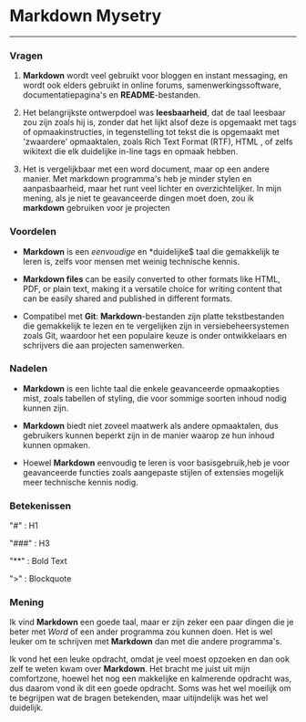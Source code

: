 # Markdown Mysetry

---

### Vragen

1. **Markdown** wordt veel gebruikt voor bloggen en instant messaging, en wordt  ook elders gebruikt in online forums, samenwerkingssoftware, documentatiepagina's en **README**-bestanden.

2. Het belangrijkste ontwerpdoel was **leesbaarheid**, dat de taal leesbaar zou zijn zoals hij is, zonder dat het lijkt alsof deze is opgemaakt met tags of opmaakinstructies, in tegenstelling tot tekst die is opgemaakt met 'zwaardere' opmaaktalen, zoals Rich Text Format (RTF), HTML , of zelfs wikitext die elk duidelijke in-line tags en opmaak hebben.

4. Het is vergelijkbaar met een word document, maar op een andere manier. Met markdown programma's heb je minder stylen en aanpasbaarheid, maar het runt veel lichter en overzichtelijker. In mijn mening, als je niet te geavanceerde dingen moet doen, zou ik **markdown** gebruiken voor je projecten
    

### Voordelen
 
 - **Markdown** is een *eenvoudige* en *duidelijke$ taal die gemakkelijk te leren is, zelfs voor mensen met weinig technische kennis.

- **Markdown files** can be easily converted to other formats like HTML, PDF, or plain text, making it a versatile choice for writing content that can be easily shared and published in different formats.

- Compatibel met **Git**: **Markdown**-bestanden zijn platte tekstbestanden die gemakkelijk te lezen en te vergelijken zijn in versiebeheersystemen zoals Git, waardoor het een populaire keuze is onder ontwikkelaars en schrijvers die aan projecten samenwerken.

### Nadelen

- **Markdown** is een lichte taal die enkele geavanceerde opmaakopties mist, zoals tabellen of styling, die voor sommige soorten inhoud nodig kunnen zijn.

- **Markdown** biedt niet zoveel maatwerk als andere opmaaktalen, dus gebruikers kunnen beperkt zijn in de manier waarop ze hun inhoud kunnen opmaken.

- Hoewel **Markdown** eenvoudig te leren is voor basisgebruik,heb je voor geavanceerde functies zoals aangepaste stijlen of extensies mogelijk meer technische kennis nodig.



### Betekenissen

"#"
: H1

"###"
: H3

"**"
: Bold Text

">"
: Blockquote

### Mening

Ik vind **Markdown** een goede taal, maar er zijn zeker een paar dingen die je beter met *Word*  of een ander programma zou kunnen doen. Het is wel leuker om te schrijven met **Markdown** dan met die andere programma's.

Ik vond het een leuke opdracht, omdat je veel moest opzoeken en dan ook zelf te weten kwam over **Markdown**. Het bracht me juist uit mijn comfortzone, hoewel het nog een makkelijke en kalmerende opdracht was, dus daarom vond ik dit een goede opdracht. Soms was het wel moeilijk om te begrijpen wat de bragen betekenden, maar uitijndelijk was het wel duidelijk. 








